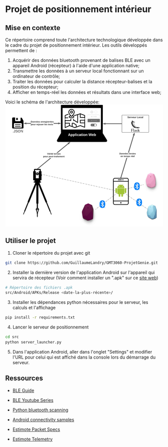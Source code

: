 # Projet de positionnement intérieur

## Mise en contexte
Ce répertoire comprend toute l'architecture technologique développée dans le cadre du projet de positionnement intérieur. Les outils développés permettent de :

1. Acquérir des données bluetooth provenant de balises BLE avec un appareil Android (récepteur) à l'aide d'une application native; 
1. Transmettre les données à un serveur local fonctionnant sur un ordinateur de contrôle;
1. Traiter les données pour calculer la distance récepteur-balises et la position du récepteur;
1. Afficher en temps-réel les données et résultats dans une interface web;

Voici le schéma de l'architecture développée:
![Architecture](./assets/architecture.png)

## Utiliser le projet
1. Cloner le répertoire du projet avec git
```bash
git clone https://github.com/GuillaumeLandry/GMT3060-ProjetGenie.git
```

2. Installer la dernière version de l'application Android sur l'appareil qui servira de récepteur (Voir comment installer un ".apk" sur ce [site web](https://www.groovypost.com/howto/install-apk-files-on-android/))
```bash
# Répertoire des fichiers .apk
src/Android/APKs/Release <date-la-plus-récente>/
```

3. Installer les dépendances python nécessaires pour le serveur, les calculs et l'affichage
```bash
pip install -r requirements.txt
```

4. Lancer le serveur de positionnement
```bash
cd src
python server_launcher.py
```

5. Dans l'application Android, aller dans l'onglet "Settings" et modifier l'URL pour celui qui est affiché dans la console lors du démarrage du serveur.

## Ressources
* [BLE Guide](https://punchthrough.com/android-ble-guide/)
* [BLE Youtube Series](https://www.youtube.com/watch?v=eZGixQzBo7Y)

* [Python bluetooth scanning](https://geektechstuff.com/2020/06/01/python-and-bluetooth-part-1-scanning-for-devices-and-services-python/)
* [Android connectivity samples](https://github.com/android/connectivity-samples/tree/master)
* [Estimote Packet Specs](https://github.com/Estimote/estimote-specs)
* [Estimote Telemetry](https://developer.estimote.com/sensors/estimote-telemetry/)
